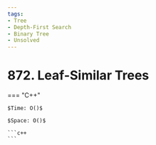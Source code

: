 ```yaml
---
tags:
- Tree
- Depth-First Search
- Binary Tree
- Unsolved
---
```



# 872. Leaf-Similar Trees

=== "C++"

    $Time: O()$

    $Space: O()$

    ```c++
    ```